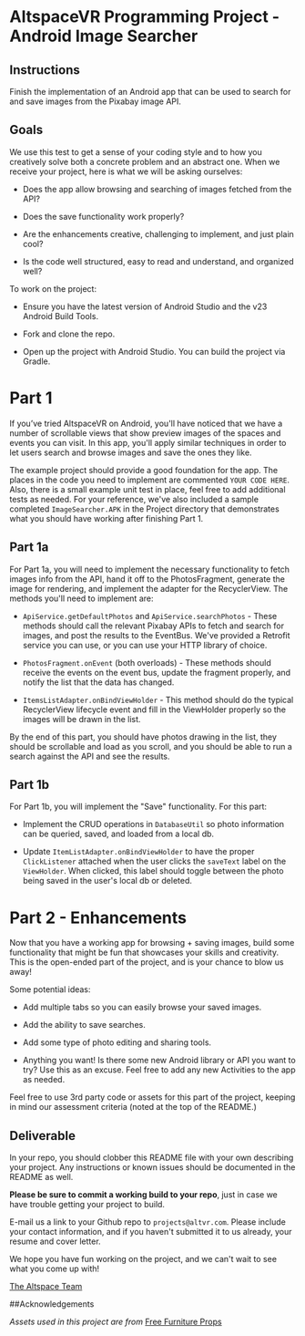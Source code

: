 # AltspaceVR Programming Project - Android Image Searcher

## Instructions

Finish the implementation of an Android app that can be used to search for and save images from the Pixabay image API.

## Goals

We use this test to get a sense of your coding style and to how you creatively solve both a concrete problem and an abstract one. When we receive your project, here is what we will be asking ourselves:

- Does the app allow browsing and searching of images fetched from the API?

- Does the save functionality work properly?

- Are the enhancements creative, challenging to implement, and just plain cool?

- Is the code well structured, easy to read and understand, and organized well?

To work on the project:

- Ensure you have the latest version of Android Studio and the v23 Android Build Tools.

- Fork and clone the repo.

- Open up the project with Android Studio. You can build the project via Gradle.

# Part 1

If you’ve tried AltspaceVR on Android, you'll have noticed that we have a number of scrollable views that show preview images of the spaces and events you can visit. In this app, you'll apply similar techniques in order to let users search and browse images and save the ones they like.

The example project should provide a good foundation for the app. The places in the code you need to implement are commented `YOUR CODE HERE`. Also, there is a small example unit test in place, feel free to add additional tests as needed. For your reference, we've also included a sample completed `ImageSearcher.APK` in the Project directory that demonstrates what you should have working after finishing Part 1.

## Part 1a

For Part 1a, you will need to implement the necessary functionality to fetch images info from the API, hand it off to the PhotosFragment, generate the image for rendering, and implement the adapter for the RecyclerView. The methods you'll need to implement are:

* `ApiService.getDefaultPhotos` and `ApiService.searchPhotos` - These methods should call the relevant Pixabay APIs to fetch and search for images, and post the results to the EventBus. We've provided a Retrofit service you can use, or you can use your HTTP library of choice.

* `PhotosFragment.onEvent` (both overloads) - These methods should receive the events on the event bus, update the fragment properly, and notify the list that the data has changed.

* `ItemsListAdapter.onBindViewHolder` - This method should do the typical RecyclerView lifecycle event and fill in the ViewHolder properly so the images will be drawn in the list.

By the end of this part, you should have photos drawing in the list, they should be scrollable and load as you scroll, and you should be able to run a search against the API and see the results.

## Part 1b

For Part 1b, you will implement the "Save" functionality. For this part:

* Implement the CRUD operations in `DatabaseUtil` so photo information can be queried, saved, and loaded from a local db.

* Update `ItemListAdapter.onBindViewHolder` to have the proper `ClickListener` attached when the user clicks the `saveText` label on the `ViewHolder`. When clicked, this label should toggle between the photo being saved in the user's local db or deleted.

# Part 2 - Enhancements

Now that you have a working app for browsing + saving images, build some functionality that might be fun that showcases your skills and creativity. This is the open-ended part of the project, and is your chance to blow us away!

Some potential ideas:

- Add multiple tabs so you can easily browse your saved images.

- Add the ability to save searches.

- Add some type of photo editing and sharing tools.

- Anything you want! Is there some new Android library or API you want to try? Use this as an excuse. Feel free to add any new Activities to the app as needed.

Feel free to use 3rd party code or assets for this part of the project, keeping in mind our assessment criteria (noted at the top of the README.)

## Deliverable

In your repo, you should clobber this README file with your own describing your project. Any instructions or known issues should be documented in the README as well.

**Please be sure to commit a working build to your repo**, just in case we have trouble getting your project to build.

E-mail us a link to your Github repo to `projects@altvr.com`. Please include your contact information, and if you haven't submitted it to us already, your resume and cover letter. 

We hope you have fun working on the project, and we can't wait to see what you come up with!
    
[The Altspace Team](http://altvr.com/team/)
    
##Acknowledgements

*Assets used in this project are from* [Free Furniture Props](https://www.assetstore.unity3d.com/en/#!/content/8822)


